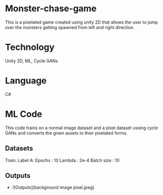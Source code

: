 # Monster-chase-game
This is a pixelated game created using unity 2D that allows the user to jump over the monsters getting spawned from left and right direction. 

# Technology
Unity 2D, ML, Cycle GANs

# Language
C#

# ML Code 
This code trains on a normal image dataset and a pixel dataset ussing cycle GANs and converts the given assets to their pixelated forms. 
## Datasets
Train: 
Label A: 
Epochs : 10
Lambda : 2e-4
Batch  size : 10

## Outputs
+ ![Outputs](background image pixel.jpeg)


